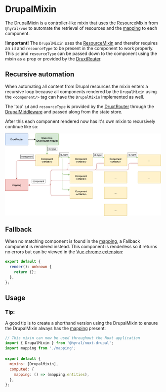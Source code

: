 # DrupalMixin
The DrupalMixin is a controller-like mixin that uses the [ResourceMixin] from `@hyral/vue` to automate the retrieval of resources and the [mapping] to each component. 

<!-- TODO: Alter this after removing Druxt dependency -->
**!important!** The `DrupalMixin` uses the [ResourceMixin] and therefor requires an `id` and `resourceType` to be present in the component to work properly. 
This `id` and `resourceType` can be passed down to the component using the mixin as a prop or provided by the [DruxtRouter].

## Recursive automation
When automating all content from Drupal resources the mixin enters a recursive loop because all components rendered by the `DrupalMixin` using the `<component/>` tag can have the `DrupalMixin` implemented as well. 

The 'top' `id` and `resourceType` is provided by the [DruxtRouter] through the [DrupalMiddleware] and passed along from the state store. 

After this each component rendered now has it's own mixin to recursively continue like so:

![recursive_mixin](assets/mixin.png)

## Fallback
When no matching component is found in the [mapping], a Fallback component is rendered instead. This component is renderless so it returns no errors but can be viewed in the [Vue chrome extension]:

```typescript
export default {
  render(): unknown {
    return {};
  },
};
```

## Usage
### Tip:
A good tip is to create a shorthand version using the DrupalMixin to ensure the DrupalMixin always has the [mapping] present:

```javascript
// This mixin can now be used throughout the Nuxt application
import { DrupalMixin } from '@hyral/nuxt-drupal';
import mapping from './mapping';

export default {
  mixins: [DrupalMixin],
  computed: {
    mapping: () => (mapping.entities),
  },
};
```

[ResourceMixin]: ../../../packages/vue/documentation/Vue.md
[DruxtRouter]: druxt.md
[DrupalMiddleware]: middleware.md
[mapping]: mapping.md
[Vue chrome extension]: https://chrome.google.com/webstore/detail/vuejs-devtools/nhdogjmejiglipccpnnnanhbledajbpd